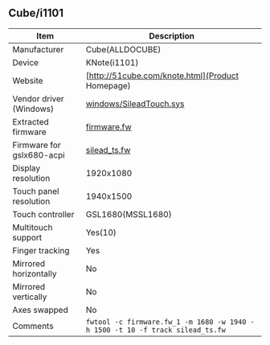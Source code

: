 Cube/i1101
---------------------------------------------

| Item                      | Description |
|---------------------------|-------------|
| Manufacturer              | Cube(ALLDOCUBE) |
| Device                    | KNote(i1101) |
| Website                   | [http://51cube.com/knote.html](Product Homepage) |
| Vendor driver (Windows)   | [windows/SileadTouch.sys](SileadTouch.sys) |
| Extracted firmware        | [firmware.fw](firmware.fw) |
| Firmware for gslx680-acpi | [silead_ts.fw](silead_ts.fw) |
| Display resolution        | 1920x1080 |
| Touch panel resolution    | 1940x1500 |
| Touch controller          | GSL1680(MSSL1680) |
| Multitouch support        | Yes(10) |
| Finger tracking           | Yes |
| Mirrored horizontally     | No |
| Mirrored vertically       | No |
| Axes swapped              | No |
| Comments                  | `fwtool -c firmware.fw_1 -m 1680 -w 1940 -h 1500 -t 10 -f track silead_ts.fw` |
